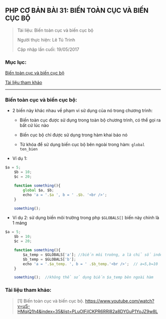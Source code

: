 ## PHP CƠ BẢN BÀI 31: BIẾN TOÀN CỤC VÀ BIẾN CỤC BỘ

> Tài liệu: Biến toàn cục và biến cục bộ
>
> Người thực hiện: Lê Tú Trinh
>
> Cập nhập lần cuối: 19/05/2017

### Mục lục:

[Biến toàn cục và biến cục bộ](#1)

[Tài liệu tham khảo](#2)

***

<a name="1"></a>
### Biến toàn cục và biến cục bộ:

- 2 biến này khác nhau về phạm vi sử dụng của nó trong chương trình:

	+ Biến toàn cục được sử dụng trong toàn bộ chương trình, có thể gọi ra bất cứ lúc nào

	+ Biến cục bộ chỉ được sử dụng trong hàm khai báo nó

	+ Từ khóa để sử dụng biến cục bộ bên ngoài trong hàm: `global ten_bien`

- Ví dụ 1:

```javascript
$a = 5;
	$b = 10;
	$c = 20;

	function something(){
		global $a, $b;
		echo 'a = '.$a ', b = ' .$b. '<br />';
	}

	something();
```

- Ví dụ 2: sử dụng biến môi trường trong php `$GLOBALS[]` biến này chính là 1 mảng

```javascript
$a = 5;
	$b = 10;
	$c = 20;

	function something(){
		$a_temp = $GLOBALS['a']; //biến môi trường, a là chỉ số index cũng chính là tên biến
		$b_temp = $GLOBALS['b'];
		echo 'a = '.$a_temp. ', b = ' .$b_temp.'<br />';  // a=5,b=10
	}

	something();  //không thể sử dụng biến $a_temp bên ngoài hàm
```

<a name="2"></a>
### Tài liệu tham khảo:

> [1] Biến toàn cục và biến cục bộ. https://www.youtube.com/watch?v=uS-HMqiQ1h4&index=35&list=PLuOlFjICKPR6RRl82a8DYGuP1YoJZ9w8L